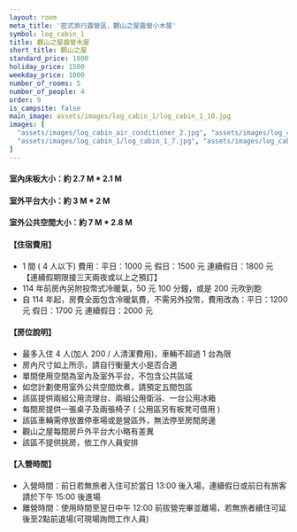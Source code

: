 ```yaml
---
layout: room
meta_title: '密式旅行露營區，觀山之屋露營小木屋'
symbol: log_cabin_1
title: 觀山之屋露營木屋
short_title: 觀山之屋
standard_price: 1800
holiday_price: 1500
weekday_price: 1000
number_of_rooms: 5
number_of_people: 4
order: 9
is_campsite: false
main_image: assets/images/log_cabin_1/log_cabin_1_10.jpg
images: [
  "assets/images/log_cabin_air_conditioner_2.jpg", "assets/images/log_cabin_1/log_cabin_1_1.jpg", "assets/images/log_cabin_1/log_cabin_1_2.jpg", "assets/images/log_cabin_1/log_cabin_1_3.jpg", "assets/images/log_cabin_1/log_cabin_1_4.jpg", "assets/images/log_cabin_1/log_cabin_1_5.jpg", "assets/images/log_cabin_1/log_cabin_1_6.jpg",
  "assets/images/log_cabin_1/log_cabin_1_7.jpg", "assets/images/log_cabin_1/log_cabin_1_8.jpg", "assets/images/log_cabin_1/log_cabin_1_9.jpg", "assets/images/log_cabin_1/log_cabin_1_10.jpg", "assets/images/log_cabin_1/log_cabin_1_11.jpg", "assets/images/log_cabin_1/log_cabin_1_12.jpg", "assets/images/map.jpg", "assets/images/booking_announcement.jpg"
]
---
```


#### 室內床板大小：約 2.7 M * 2.1 M
#### 室外平台大小：約 3 M * 2 M
#### 室外公共空間大小：約 7 M * 2.8 M

<h4 class="yellow">【住宿費用】</h4>
<ul class="yellow">
  <li>1 間 ( 4 人以下) 費用：平日：1000 元  假日：1500 元  連續假日：1800 元【連續假期限接三天兩夜或以上之預訂】</li>
  <li>114 年前房內另附投幣式冷暖氣，50 元 100 分鐘，或是 200 元吹到飽</li>
  <li>自 114 年起，房費全面包含冷暖氣費，不需另外投幣，費用改為：平日：1200 元  假日：1700 元  連續假日：2000 元</li>
</ul>

#### 【房位說明】
- 最多入住 4 人(加人 200 / 人清潔費用)，車輛不超過 1 台為限
- 房內尺寸如上所示，請自行衡量大小是否合適
- 單間使用空間為室內及室外平台，不包含公共區域 
- 如您計劃使用室外公共空間炊煮，請預定五間包區
- 該區提供兩組公用流理台、兩組公用衛浴、一台公用冰箱
- 每間房提供一張桌子及兩張椅子 ( 公用區另有板凳可借用 )
- 該區車輛需停放置停車場或是營區外，無法停至房間房邊
- 觀山之屋每間房戶外平台大小略有差異
- 該區不提供挑房，依工作人員安排

<h4 class="yellow">【入營時間】</h4>
<ul class="yellow">
  <li>入營時間：前日若無旅者入住可於當日 13:00 後入場，連續假日或前日有旅客請於下午 15:00 後進場</li>
  <li>離營時間：使用時間至翌日中午 12:00 前拔營完畢並離場，若無旅者續住可延後至2點前退場(可現場詢問工作人員)</li>
</ul>

